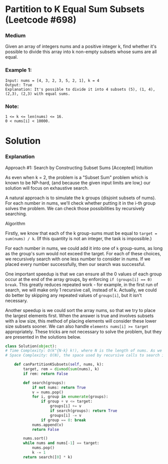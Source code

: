 Partition to K Equal Sum Subsets (Leetcode #698)
===============================
### Medium
Given an array of integers nums and a positive integer k, find whether it's possible to divide this array into k non-empty subsets whose sums are all equal.

### Example 1:

```
Input: nums = [4, 3, 2, 3, 5, 2, 1], k = 4
Output: True
Explanation: It's possible to divide it into 4 subsets (5), (1, 4), (2,3), (2,3) with equal sums.
 ```

### Note:

```
1 <= k <= len(nums) <= 16.
0 < nums[i] < 10000.
```

Solution
========

### Explanation
Approach #1: Search by Constructing Subset Sums [Accepted]
Intuition

As even when k = 2, the problem is a "Subset Sum" problem which is known to be NP-hard, (and because the given input limits are low,) our solution will focus on exhaustive search.

A natural approach is to simulate the k groups (disjoint subsets of nums). For each number in nums, we'll check whether putting it in the i-th group solves the problem. We can check those possibilities by recursively searching.

Algorithm

Firstly, we know that each of the k group-sums must be equal to `target = sum(nums) / k`. (If this quantity is not an integer, the task is impossible.)

For each number in nums, we could add it into one of `k` group-sums, as long as the group's sum would not exceed the target. For each of these choices, we recursively search with one less number to consider in nums. If we placed every number successfully, then our search was successful.

One important speedup is that we can ensure all the 0 values of each group occur at the end of the array groups, by enforcing `if (groups[i] == 0) break`. This greatly reduces repeated work - for example, in the first run of search, we will make only 1 recursive call, instead of k. Actually, we could do better by skipping any repeated values of `groups[i]`, but it isn't necessary.

Another speedup is we could sort the array nums, so that we try to place the largest elements first. When the answer is true and involves subsets with a low size, this method of placing elements will consider these lower size subsets sooner. We can also handle `elements nums[i] >= target` appropriately. These tricks are not necessary to solve the problem, but they are presented in the solutions below.

```python
class Solution(object):
# Time Complexity: O(k^{N-k} k!), where N is the length of nums. As we skip additional zeroes in groups, naively we will make O(k!) calls to search, then an additional O(k^{N-k}) calls after every element of groups is nonzero.
# Space Complexity: O(N), the space used by recursive calls to search in our call stack.

    def canPartitionKSubsets(self, nums, k):
        target, rem = divmod(sum(nums), k)
        if rem: return False

        def search(groups):
            if not nums: return True
            v = nums.pop()
            for i, group in enumerate(groups):
                if group + v <= target:
                    groups[i] += v
                    if search(groups): return True
                    groups[i] -= v
                if group == 0: break
            nums.append(v)
            return False

        nums.sort()
        while nums and nums[-1] == target:
            nums.pop()
            k -= 1
        return search([0] * k)
```     
